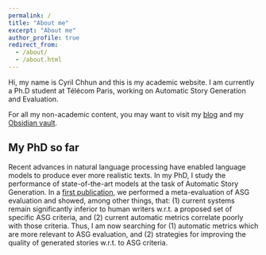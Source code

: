 ```yaml
---
permalink: /
title: "About me"
excerpt: "About me"
author_profile: true
redirect_from: 
  - /about/
  - /about.html
---
```


Hi, my name is Cyril Chhun and this is my academic website. I am currently a Ph.D student at Télécom Paris, working on Automatic Story Generation and Evaluation.

For all my non-academic content, you may want to visit my [blog](https://lashoun.com) and my [Obsidian vault](https://lashoun.com/notes).

## My PhD so far

Recent advances in natural language processing have enabled language models to produce ever more realistic texts. In my PhD, I study the performance of state-of-the-art models at the task of Automatic Story Generation. In a [first publication](https://lashoun.github.io/publication/2022-08-24-hanna-benchmark), we performed a meta-evaluation of ASG evaluation and showed, among other things, that: (1) current systems remain significantly inferior to human writers w.r.t. a proposed set of specific ASG criteria, and (2) current automatic metrics correlate poorly with those criteria. Thus, I am now searching for (1) automatic metrics which are more relevant to ASG evaluation, and (2) strategies for improving the quality of generated stories w.r.t. to ASG criteria.
